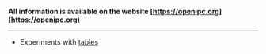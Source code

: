 
**All information is available on the website [https://openipc.org](https://openipc.org)**

----

* Experiments with [tables](https://openipc.github.io/example_tables.html)

